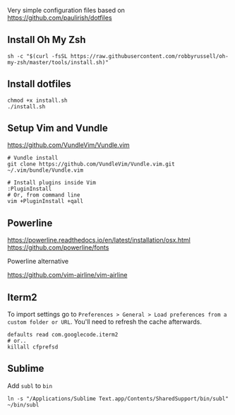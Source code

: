 Very simple configuration files based on https://github.com/paulirish/dotfiles

## Install Oh My Zsh

```
sh -c "$(curl -fsSL https://raw.githubusercontent.com/robbyrussell/oh-my-zsh/master/tools/install.sh)"
```

## Install dotfiles

```
chmod +x install.sh
./install.sh
```

## Setup Vim and Vundle

https://github.com/VundleVim/Vundle.vim

```
# Vundle install
git clone https://github.com/VundleVim/Vundle.vim.git ~/.vim/bundle/Vundle.vim

# Install plugins inside Vim
:PluginInstall
# Or, from command line
vim +PluginInstall +qall
```

## Powerline

https://powerline.readthedocs.io/en/latest/installation/osx.html
https://github.com/powerline/fonts

Powerline alternative

https://github.com/vim-airline/vim-airline

## Iterm2

To import settings go to `Preferences > General > Load preferences from a custom folder or URL`. You'll need to refresh the cache afterwards.

```
defaults read com.googlecode.iterm2
# or..
killall cfprefsd
```

## Sublime

Add `subl` to `bin`

```
ln -s "/Applications/Sublime Text.app/Contents/SharedSupport/bin/subl" ~/bin/subl
```
